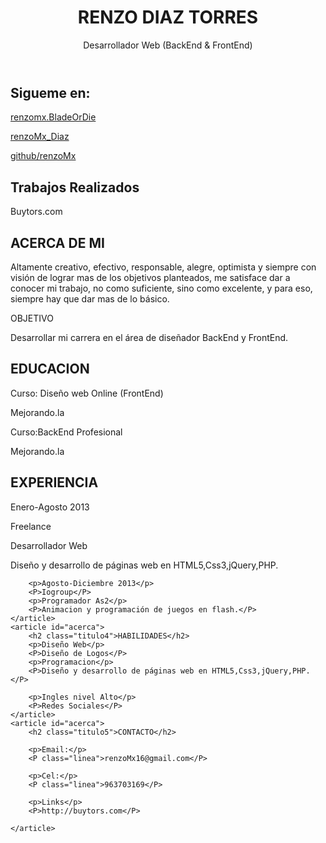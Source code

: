 <!DOCTYPE html>
<html lang="es">
<head>
	<meta name="viewport" content="width=device-width, initial-scale=1, maximun-scale=1" />
	<meta charset="utf-8" />
	<title>Mi Experiencia laboral</title>
	<link rel="stylesheet" type="text/css" href="css/normalize.css" />
	<link href='http://fonts.googleapis.com/css?family=PT+Sans:400,400italic,700,700italic' rel='stylesheet' type='text/css' />
	<link rel="stylesheet" type="text/css" href="css/estilos.css">
	<link rel="stylesheet" type="text/css" href="css/responsive.css">
	<script type="text/javascript" src="js/modernizr.custom.14438.js"></script>
</head>
<body>
<header>
	<div id="datos">
		<h1 id="nombre-completo">RENZO DIAZ TORRES</h1>
		<p id="profesion">Desarrollador Web (BackEnd & FrontEnd)</p>
	</div>
	<figure id="foto"></figure>
</header>
<aside id="redes">
	<article class="inner">
		<h2>Sigueme en:</h2>
		<P><a class="facebook" href="https://www.facebook.com/renzomx.BladeOrDie" target="_blank">renzomx.BladeOrDie</a></p>
		<p><a class="twitter" href="https://twitter.com/renzoMx_Diaz" target="_blank">renzoMx_Diaz</a></p>
		<p><a class="github.com/renzoMx" href="https://github.com/renzoMx" target="_blank">github/renzoMx</a></p>
	</article>
	<article class="inner">
		<h2>Trabajos Realizados</h2>
		<P>Buytors.com</P>
	</article>
</aside>
<section id="contenido">
	<article id="acerca">
		<h2 class="titulo1">ACERCA DE MI</h2>
		<p class="descripcion">Altamente creativo, efectivo, responsable, alegre, optimista y siempre con visión de lograr
		mas de los objetivos planteados, me satisface dar a conocer mi trabajo, no como suficiente, sino como excelente, y para eso, siempre hay que dar mas de lo básico.</p>
		<p class="sub-acerca">OBJETIVO</p>
		<p>Desarrollar mi carrera en el área de diseñador BackEnd y FrontEnd.</p>
	</article>
	<article id="acerca">
		<h2 class="titulo2">EDUCACION</h2>
		<p>Curso: Diseño web Online (FrontEnd)</p>
		<P class="linea">Mejorando.la</P>
		<p>Curso:BackEnd Profesional</p>
		<P>Mejorando.la</P>
	</article>
	<article id="acerca">
		<h2 class="titulo3">EXPERIENCIA</h2>
		<p>Enero-Agosto 2013</p>
		<P>Freelance</P>
		<p>Desarrollador Web</p>
		<P class="linea">Diseño y desarrollo de páginas web en HTML5,Css3,jQuery,PHP.</P>

		<p>Agosto-Diciembre 2013</p>
		<P>Iogroup</P>
		<p>Programador As2</p>
		<P>Animacion y programación de juegos en flash.</P>
	</article>
	<article id="acerca">
		<h2 class="titulo4">HABILIDADES</h2>
		<p>Diseño Web</p>
		<P>Diseño de Logos</P>
		<p>Programacion</p>
		<P>Diseño y desarrollo de páginas web en HTML5,Css3,jQuery,PHP.</P>

		<p>Ingles nivel Alto</p>
		<P>Redes Sociales</P>
	</article>
	<article id="acerca">
		<h2 class="titulo5">CONTACTO</h2>

		<p>Email:</p>
		<P class="linea">renzoMx16@gmail.com</P>

		<p>Cel:</p>
		<P class="linea">963703169</P>

		<p>Links</p>
		<P>http://buytors.com</P>

	</article>
</section>
</body>
</html>
